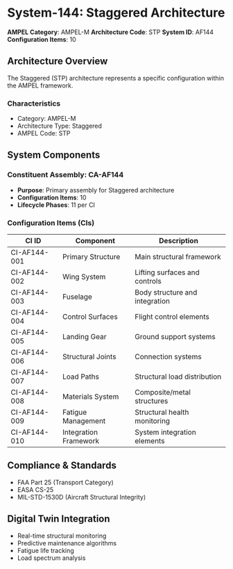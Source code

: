 # System-144: Staggered Architecture

**AMPEL Category**: AMPEL-M
**Architecture Code**: STP
**System ID**: AF144
**Configuration Items**: 10

## Architecture Overview

The Staggered (STP) architecture represents a specific configuration within the AMPEL framework.

### Characteristics
- Category: AMPEL-M
- Architecture Type: Staggered
- AMPEL Code: STP

## System Components

### Constituent Assembly: CA-AF144
- **Purpose**: Primary assembly for Staggered architecture
- **Configuration Items**: 10
- **Lifecycle Phases**: 11 per CI

### Configuration Items (CIs)

| CI ID | Component | Description |
|-------|-----------|-------------|
| CI-AF144-001 | Primary Structure | Main structural framework |
| CI-AF144-002 | Wing System | Lifting surfaces and controls |
| CI-AF144-003 | Fuselage | Body structure and integration |
| CI-AF144-004 | Control Surfaces | Flight control elements |
| CI-AF144-005 | Landing Gear | Ground support systems |
| CI-AF144-006 | Structural Joints | Connection systems |
| CI-AF144-007 | Load Paths | Structural load distribution |
| CI-AF144-008 | Materials System | Composite/metal structures |
| CI-AF144-009 | Fatigue Management | Structural health monitoring |
| CI-AF144-010 | Integration Framework | System integration elements |

## Compliance & Standards
- FAA Part 25 (Transport Category)
- EASA CS-25
- MIL-STD-1530D (Aircraft Structural Integrity)

## Digital Twin Integration
- Real-time structural monitoring
- Predictive maintenance algorithms
- Fatigue life tracking
- Load spectrum analysis
